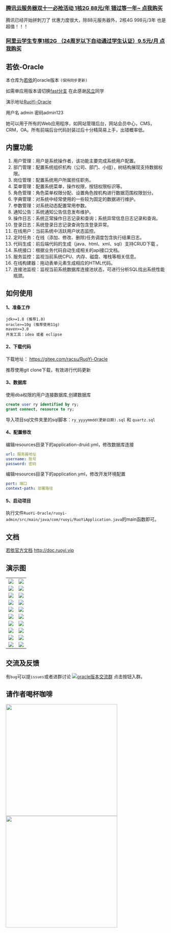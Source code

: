### [腾讯云服务器双十一必抢活动 1核2G 88元/年 错过等一年~ 点我购买](https://cloud.tencent.com/act/cps/redirect?redirect=1048&cps_key=b680c80ccdf523f726c8f97957c3117a&from=console) 

腾讯已经开始拼刺刀了 优惠力度很大，除88元服务器外，2核4G 998元/3年 也是超值！！！ 

### [阿里云学生专享1核2G （24周岁以下自动通过学生认证）9.5元/月 点我购买](https://promotion.aliyun.com/ntms/act/campus2018.html?source=5176.11533457&userCode=771memkj&type=copy) 

## 若依-Oracle

本仓库为[若依](https://gitee.com/y_project/RuoYi)的oracle版本 `(保持同步更新)` 

如需单应用版本请切换[fast分支](https://gitee.com/racsu/RuoYi-Oracle/tree/fast/) 在此感谢[风立](https://gitee.com/baha)同学

演示地址[RuoYi-Oracle](http://racinfo.cn)

用户名 admin 密码admin123

她可以用于所有的Web应用程序，如网站管理后台，网站会员中心，CMS，CRM，OA。所有前端后台代码封装过后十分精简易上手，出错概率低。
## 内置功能
1.  用户管理：用户是系统操作者，该功能主要完成系统用户配置。
2.  部门管理：配置系统组织机构（公司、部门、小组），树结构展现支持数据权限。
3.  岗位管理：配置系统用户所属担任职务。
4.  菜单管理：配置系统菜单，操作权限，按钮权限标识等。
5.  角色管理：角色菜单权限分配、设置角色按机构进行数据范围权限划分。
6.  字典管理：对系统中经常使用的一些较为固定的数据进行维护。
7.  参数管理：对系统动态配置常用参数。
8.  通知公告：系统通知公告信息发布维护。
9.  操作日志：系统正常操作日志记录和查询；系统异常信息日志记录和查询。
10. 登录日志：系统登录日志记录查询包含登录异常。
11. 在线用户：当前系统中活跃用户状态监控。
12. 定时任务：在线（添加、修改、删除)任务调度包含执行结果日志。
13. 代码生成：前后端代码的生成（java、html、xml、sql）支持CRUD下载 。
14. 系统接口：根据业务代码自动生成相关的api接口文档。
15. 服务监控：监视当前系统CPU、内存、磁盘、堆栈等相关信息。
16. 在线构建器：拖动表单元素生成相应的HTML代码。
17. 连接池监视：监视当前系统数据库连接池状态，可进行分析SQL找出系统性能瓶颈。

## 如何使用

#### 1、准备工作
~~~
jdk>=1.8 (推荐1.8)
oracle>=10g (推荐使用11g)
maven>=3.0
开发工具：idea 或者 eclipse
~~~

#### 2、下载代码
下载地址： https://gitee.com/racsu/RuoYi-Oracle

推荐使用git clone下载，有效进行代码更新

#### 3、数据库

使用dba权限的用户连接数据库,创建数据库
```sql
create user ry identified by ry;
grant connect, resource to ry;
```
导入项目sql文件夹里的sql脚本：`ry_yyyymmdd(更新日期).sql` 和 `quartz.sql`

#### 4、配置修改

编辑resources目录下的application-druid.yml，修改数据库连接

```yml
url: 服务器地址
username: 账号
password: 密码
```

编辑resources目录下的application.yml，修改开发环境配置
```yml
port: 端口
context-path: 部署路径
```

#### 5、启动项目
执行文件`RuoYi-Oracle/ruoyi-admin/src/main/java/com/ruoyi/RuoYiApplication.java`的main函数即可。

## 文档
[若依官方文档](http://doc.ruoyi.vip) http://doc.ruoyi.vip

## 演示图

<table>
    <tr>
        <td><img src="https://oscimg.oschina.net/oscnet/25b5e333768d013d45a990c152dbe4d9d6e.jpg"/></td>
        <td><img src="https://oscimg.oschina.net/oscnet/e29fd81b2d43b517f99535564af41f9d1d5.jpg"/></td>
    </tr>
    <tr>
        <td><img src="https://oscimg.oschina.net/oscnet/629f1510fb6205f773c8c284863406b694f.jpg"/></td>
        <td><img src="https://oscimg.oschina.net/oscnet/9124eda87df0e72427cd63f458b813e3363.jpg"/></td>
    </tr>
    <tr>
        <td><img src="https://oscimg.oschina.net/oscnet/438c59467afd0097cfbe9c89db932661687.jpg"/></td>
        <td><img src="https://oscimg.oschina.net/oscnet/72a015041db6843aca7f7b273688cb346f8.jpg"/></td>
    </tr>
	<tr>
        <td><img src="https://oscimg.oschina.net/oscnet/ecb5f1c9929f1933f733f796749b2df73d9.jpg"/></td>
        <td><img src="https://oscimg.oschina.net/oscnet/e4283d500eb10e8dd8701e7742f7facb065.jpg"/></td>
    </tr>	 
    <tr>
        <td><img src="https://oscimg.oschina.net/oscnet/2531dbf419a1b114e1177f8d2a120b8a9c3.jpg"/></td>
        <td><img src="https://oscimg.oschina.net/oscnet/8b740a42dddc1e5a8a150d97c5060df258b.jpg"/></td>
    </tr>
	<tr>
        <td><img src="https://oscimg.oschina.net/oscnet/00e642dc3515919b3760968cc496a12a849.jpg"/></td>
        <td><img src="https://oscimg.oschina.net/oscnet/f72d28a3e60413a4e1b5c7c2f45f962fd65.jpg"/></td>
    </tr>
	<tr>
        <td><img src="https://oscimg.oschina.net/oscnet/19222e495869a2a99fc31c5d2bd4539e1e7.jpg"/></td>
        <td><img src="https://oscimg.oschina.net/oscnet/264d25176f4e22b4b38e95fe6ce73775299.jpg"/></td>
    </tr>
	<tr>
        <td><img src="https://oscimg.oschina.net/oscnet/d85fbb59be27fb33f68bdbb6e8bc967c97b.jpg"/></td>
        <td><img src="https://oscimg.oschina.net/oscnet/bb902d2c54bad02a052e9a05e5f22a93df1.jpg"/></td>
    </tr>
	<tr>
        <td><img src="https://oscimg.oschina.net/oscnet/30cda883bb9a7f74f1454314e64f949942d.jpg"/></td>
        <td><img src="https://oscimg.oschina.net/oscnet/deebaaa8d6b14a419ed5911f49e3f222a6f.jpg"/></td>
    </tr>
	<tr>
        <td><img src="https://oscimg.oschina.net/oscnet/bed2b98a44e7ae820c2885329e711965c28.jpg"/></td>
        <td><img src="https://oscimg.oschina.net/oscnet/5f3d39a141f21f81b90536f391b8408f1fa.jpg"/></td>
    </tr>
</table>

## 交流及反馈
 有`bug`可以提`issues`或者进群讨论
 [![oracle版本交流群](https://img.shields.io/badge/22271299-blue.svg)](https://shang.qq.com/wpa/qunwpa?idkey=e1ea16365440a9fa97ff72b0c73803e49a55dc68ae4c4181f3fb1da74928885e)  点击按钮入群。

## 请作者喝杯咖啡
<div>
<img src="http://img.racinfo.cn/007FMAUigy1g68fpr0s1lj30g40g4q58.jpg" width="350" height="350">
<img src="http://img.racinfo.cn/007FMAUigy1g68focark1j30g40g4wfe1.jpg" width="350" height="350">
</div>
